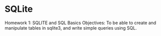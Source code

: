 # SQLite
Homework 1: SQLITE and SQL Basics
Objectives: To be able to create and manipulate tables in sqlite3, and write simple queries using SQL.
